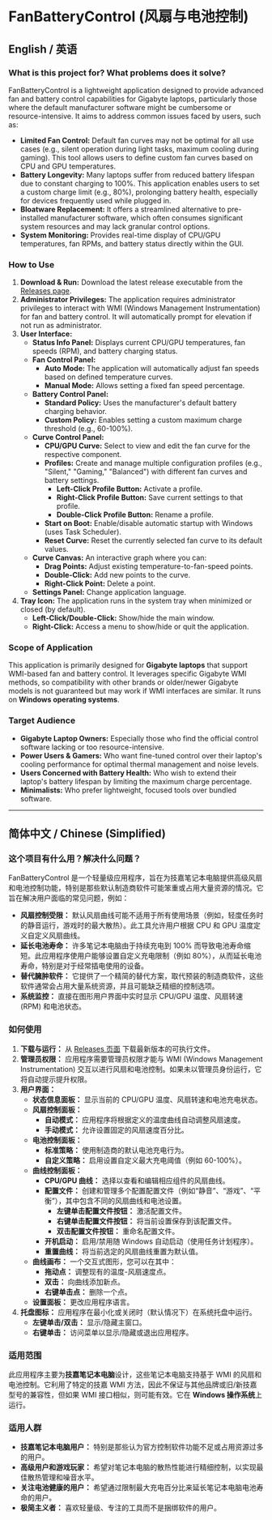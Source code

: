 # FanBatteryControl (风扇与电池控制)

## English / 英语

### What is this project for? What problems does it solve?
FanBatteryControl is a lightweight application designed to provide advanced fan and battery control capabilities for Gigabyte laptops, particularly those where the default manufacturer software might be cumbersome or resource-intensive. It aims to address common issues faced by users, such as:
- **Limited Fan Control:** Default fan curves may not be optimal for all use cases (e.g., silent operation during light tasks, maximum cooling during gaming). This tool allows users to define custom fan curves based on CPU and GPU temperatures.
- **Battery Longevity:** Many laptops suffer from reduced battery lifespan due to constant charging to 100%. This application enables users to set a custom charge limit (e.g., 80%), prolonging battery health, especially for devices frequently used while plugged in.
- **Bloatware Replacement:** It offers a streamlined alternative to pre-installed manufacturer software, which often consumes significant system resources and may lack granular control options.
- **System Monitoring:** Provides real-time display of CPU/GPU temperatures, fan RPMs, and battery status directly within the GUI.

### How to Use
1.  **Download & Run:** Download the latest release executable from the [Releases page](link_to_releases_page_here).
2.  **Administrator Privileges:** The application requires administrator privileges to interact with WMI (Windows Management Instrumentation) for fan and battery control. It will automatically prompt for elevation if not run as administrator.
3.  **User Interface:**
    *   **Status Info Panel:** Displays current CPU/GPU temperatures, fan speeds (RPM), and battery charging status.
    *   **Fan Control Panel:**
        *   **Auto Mode:** The application will automatically adjust fan speeds based on defined temperature curves.
        *   **Manual Mode:** Allows setting a fixed fan speed percentage.
    *   **Battery Control Panel:**
        *   **Standard Policy:** Uses the manufacturer's default battery charging behavior.
        *   **Custom Policy:** Enables setting a custom maximum charge threshold (e.g., 60-100%).
    *   **Curve Control Panel:**
        *   **CPU/GPU Curve:** Select to view and edit the fan curve for the respective component.
        *   **Profiles:** Create and manage multiple configuration profiles (e.g., "Silent," "Gaming," "Balanced") with different fan curves and battery settings.
            *   **Left-Click Profile Button:** Activate a profile.
            *   **Right-Click Profile Button:** Save current settings to that profile.
            *   **Double-Click Profile Button:** Rename a profile.
        *   **Start on Boot:** Enable/disable automatic startup with Windows (uses Task Scheduler).
        *   **Reset Curve:** Reset the currently selected fan curve to its default values.
    *   **Curve Canvas:** An interactive graph where you can:
        *   **Drag Points:** Adjust existing temperature-to-fan-speed points.
        *   **Double-Click:** Add new points to the curve.
        *   **Right-Click Point:** Delete a point.
    *   **Settings Panel:** Change application language.
4.  **Tray Icon:** The application runs in the system tray when minimized or closed (by default).
    *   **Left-Click/Double-Click:** Show/hide the main window.
    *   **Right-Click:** Access a menu to show/hide or quit the application.

### Scope of Application
This application is primarily designed for **Gigabyte laptops** that support WMI-based fan and battery control. It leverages specific Gigabyte WMI methods, so compatibility with other brands or older/newer Gigabyte models is not guaranteed but may work if WMI interfaces are similar. It runs on **Windows operating systems**.

### Target Audience
-   **Gigabyte Laptop Owners:** Especially those who find the official control software lacking or too resource-intensive.
-   **Power Users & Gamers:** Who want fine-tuned control over their laptop's cooling performance for optimal thermal management and noise levels.
-   **Users Concerned with Battery Health:** Who wish to extend their laptop's battery lifespan by limiting the maximum charge percentage.
-   **Minimalists:** Who prefer lightweight, focused tools over bundled software.

---

## 简体中文 / Chinese (Simplified)

### 这个项目有什么用？解决什么问题？
FanBatteryControl 是一个轻量级应用程序，旨在为技嘉笔记本电脑提供高级风扇和电池控制功能，特别是那些默认制造商软件可能笨重或占用大量资源的情况。它旨在解决用户面临的常见问题，例如：
-   **风扇控制受限：** 默认风扇曲线可能不适用于所有使用场景（例如，轻度任务时的静音运行，游戏时的最大散热）。此工具允许用户根据 CPU 和 GPU 温度定义自定义风扇曲线。
-   **延长电池寿命：** 许多笔记本电脑由于持续充电到 100% 而导致电池寿命缩短。此应用程序使用户能够设置自定义充电限制（例如 80%），从而延长电池寿命，特别是对于经常插电使用的设备。
-   **替代臃肿软件：** 它提供了一个精简的替代方案，取代预装的制造商软件，这些软件通常会占用大量系统资源，并且可能缺乏精细的控制选项。
-   **系统监控：** 直接在图形用户界面中实时显示 CPU/GPU 温度、风扇转速 (RPM) 和电池状态。

### 如何使用
1.  **下载与运行：** 从 [Releases 页面](link_to_releases_page_here) 下载最新版本的可执行文件。
2.  **管理员权限：** 应用程序需要管理员权限才能与 WMI (Windows Management Instrumentation) 交互以进行风扇和电池控制。如果未以管理员身份运行，它将自动提示提升权限。
3.  **用户界面：**
    *   **状态信息面板：** 显示当前的 CPU/GPU 温度、风扇转速和电池充电状态。
    *   **风扇控制面板：**
        *   **自动模式：** 应用程序将根据定义的温度曲线自动调整风扇速度。
        *   **手动模式：** 允许设置固定的风扇速度百分比。
    *   **电池控制面板：**
        *   **标准策略：** 使用制造商的默认电池充电行为。
        *   **自定义策略：** 启用设置自定义最大充电阈值（例如 60-100%）。
    *   **曲线控制面板：**
        *   **CPU/GPU 曲线：** 选择以查看和编辑相应组件的风扇曲线。
        *   **配置文件：** 创建和管理多个配置配置文件（例如“静音”、“游戏”、“平衡”），其中包含不同的风扇曲线和电池设置。
            *   **左键单击配置文件按钮：** 激活配置文件。
            *   **右键单击配置文件按钮：** 将当前设置保存到该配置文件。
            *   **双击配置文件按钮：** 重命名配置文件。
        *   **开机启动：** 启用/禁用随 Windows 自动启动（使用任务计划程序）。
        *   **重置曲线：** 将当前选定的风扇曲线重置为默认值。
    *   **曲线画布：** 一个交互式图形，您可以在其中：
        *   **拖动点：** 调整现有的温度-风扇速度点。
        *   **双击：** 向曲线添加新点。
        *   **右键单击点：** 删除一个点。
    *   **设置面板：** 更改应用程序语言。
4.  **托盘图标：** 应用程序在最小化或关闭时（默认情况下）在系统托盘中运行。
    *   **左键单击/双击：** 显示/隐藏主窗口。
    *   **右键单击：** 访问菜单以显示/隐藏或退出应用程序。

### 适用范围
此应用程序主要为**技嘉笔记本电脑**设计，这些笔记本电脑支持基于 WMI 的风扇和电池控制。它利用了特定的技嘉 WMI 方法，因此不保证与其他品牌或旧/新技嘉型号的兼容性，但如果 WMI 接口相似，则可能有效。它在 **Windows 操作系统**上运行。

### 适用人群
-   **技嘉笔记本电脑用户：** 特别是那些认为官方控制软件功能不足或占用资源过多的用户。
-   **高级用户和游戏玩家：** 希望对笔记本电脑的散热性能进行精细控制，以实现最佳散热管理和噪音水平。
-   **关注电池健康的用户：** 希望通过限制最大充电百分比来延长笔记本电脑电池寿命的用户。
-   **极简主义者：** 喜欢轻量级、专注的工具而不是捆绑软件的用户。